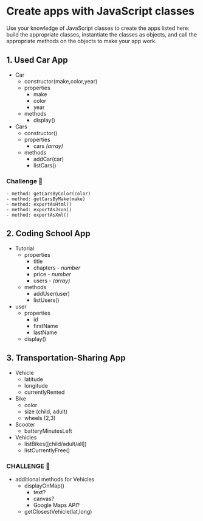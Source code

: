 # Create apps with JavaScript classes

Use your knowledge of JavaScript classes to create the apps listed here: build the appropriate classes, instantiate the classes as objects, and call the appropriate methods on the objects to make your app work.

## 1. Used Car App

- Car
	- constructor(make,color,year)
	- properties
	    - make
	    - color
	    - year
	- methods
	    - display()
- Cars
	- constructor()
	- properties
	    - cars *(array)*
	- methods
	    - addCar(car)
	    - listCars()

### Challenge :muscle:
	- method: getCarsByColor(color)
	- method: getCarsByMake(make)
	- method: exportAsHtml()
	- method: exportAsJson()
	- method: exportAsXml()

## 2. Coding School App

- Tutorial
	- properties
		- title
		- chapters - *number*
		- price - *number*
		- users - *(array)*
	- methods
		- addUser(user)
		- listUsers()
- user
	- properties
		- id
		- firstName
		- lastName
	- display()


## 3. Transportation-Sharing App

- Vehicle
	- latitude
	- longitude
	- currentlyRented
- Bike
	- color
	- size (child, adult)
	- wheels (2,3)
- Scooter
	- batteryMinutesLeft
- Vehicles
	- listBikes([child/adult/all])
	- listCurrentlyFree()
 
### CHALLENGE :muscle:
- additional methods for Vehicles
	- displayOnMap()
		- text?
		- canvas?
		- Google Maps API?
	- getClosestVehicle(lat,long)

